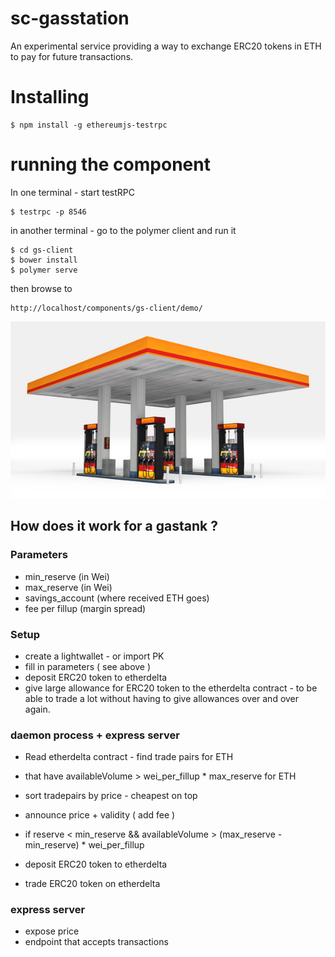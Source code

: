 # sc-gasstation

An experimental service providing a way to exchange ERC20 tokens in ETH to pay for future transactions. 

# Installing

```
$ npm install -g ethereumjs-testrpc
```

# running the component

In one terminal - start testRPC

```
$ testrpc -p 8546
```

in another terminal - go to the polymer client and run it


```
$ cd gs-client
$ bower install
$ polymer serve
```

then browse to 

```
http://localhost/components/gs-client/demo/
```


![Fill me up](images/station.jpeg)

## How does it work for a gastank ?

### Parameters

- min_reserve (in Wei)
- max_reserve (in Wei)
- savings_account (where received ETH goes)
- fee per fillup (margin spread)

### Setup

- create a lightwallet - or import PK
- fill in parameters ( see above )
- deposit ERC20 token to etherdelta
- give large allowance for ERC20 token to the etherdelta contract - to be able to trade a lot without having to give allowances over and over again.

### daemon process + express server

- Read etherdelta contract - find trade pairs for ETH
 - that have availableVolume > wei_per_fillup * max_reserve for ETH
- sort tradepairs by price - cheapest on top
- announce price + validity ( add fee ) 

- if reserve < min_reserve && availableVolume > (max_reserve - min_reserve) * wei_per_fillup
 - deposit ERC20 token to etherdelta
 - trade ERC20 token on etherdelta

### express server
- expose price
- endpoint that accepts transactions


